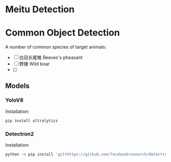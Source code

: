 # Meitu Detection

# Common Object Detection

A number of common species of target animals:

- [ ] 白冠长尾雉 Reeves's pheasant
- [ ] 野猪 Wild boar
- [ ] 

## Models

### YoloV8

Installation:
```bash
pip install ultralytics
```

### Detectron2

Installation:

```bash
python -m pip install 'git+https://github.com/facebookresearch/detectron2.git'
```

